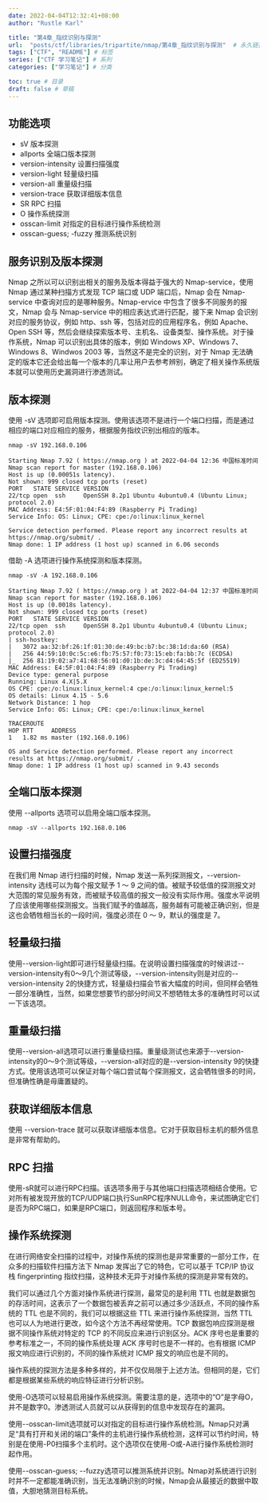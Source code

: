 ```yaml
---
date: 2022-04-04T12:32:41+08:00
author: "Rustle Karl"

title: "第4章_指纹识别与探测"
url:  "posts/ctf/libraries/tripartite/nmap/第4章_指纹识别与探测"  # 永久链接
tags: ["CTF", "README"] # 标签
series: ["CTF 学习笔记"] # 系列
categories: ["学习笔记"] # 分类

toc: true # 目录
draft: false # 草稿
---
```


## 功能选项

- sV 版本探测
- allports 全端口版本探测
- version-intensity 设置扫描强度
- version-light 轻量级扫描
- version-all 重量级扫描
- version-trace 获取详细版本信息
- SR RPC 扫描
- O 操作系统探测
- osscan-limit  对指定的目标进行操作系统检测
- osscan-guess; -fuzzy  推测系统识别

## 服务识别及版本探测

Nmap 之所以可以识别出相关的服务及版本得益于强大的 Nmap-service，使用 Nmap 通过某种扫描方式发现 TCP 端口或 UDP 端口后，Nmap 会在 Nmap-service 中查询对应的是哪种服务。Nmap-ervice 中包含了很多不同服务的报文，Nmap 会与 Nmap-service 中的相应表达式进行匹配，接下来 Nmap 会识别对应的服务协议，例如 http、ssh 等，包括对应的应用程序名，例如 Apache、Open SSH 等，然后会继续探索版本号、主机名、设备类型、操作系统。对于操作系统，Nmap 可以识别出具体的版本，例如 Windows XP、Windows 7、Windows 8、Windwos 2003 等，当然这不是完全的识别，对于 Nmap 无法确定的版本它还会给出每一个版本的几率让用户去参考辨别，确定了相关操作系统版本就可以使用历史漏洞进行渗透测试。

## 版本探测

使用 -sV 选项即可启用版本探测。使用该选项不是进行一个端口扫描，而是通过相应的端口对应相应的服务，根据服务指纹识别出相应的版本。

```shell
nmap -sV 192.168.0.106
```

```
Starting Nmap 7.92 ( https://nmap.org ) at 2022-04-04 12:36 中国标准时间
Nmap scan report for master (192.168.0.106)
Host is up (0.00051s latency).
Not shown: 999 closed tcp ports (reset)
PORT   STATE SERVICE VERSION
22/tcp open  ssh     OpenSSH 8.2p1 Ubuntu 4ubuntu0.4 (Ubuntu Linux; protocol 2.0)
MAC Address: E4:5F:01:04:F4:89 (Raspberry Pi Trading)
Service Info: OS: Linux; CPE: cpe:/o:linux:linux_kernel

Service detection performed. Please report any incorrect results at https://nmap.org/submit/ .
Nmap done: 1 IP address (1 host up) scanned in 6.06 seconds
```

借助 -A 选项进行操作系统探测和版本探测。

```shell
nmap -sV -A 192.168.0.106
```

```
Starting Nmap 7.92 ( https://nmap.org ) at 2022-04-04 12:37 中国标准时间
Nmap scan report for master (192.168.0.106)
Host is up (0.0018s latency).
Not shown: 999 closed tcp ports (reset)
PORT   STATE SERVICE VERSION
22/tcp open  ssh     OpenSSH 8.2p1 Ubuntu 4ubuntu0.4 (Ubuntu Linux; protocol 2.0)
| ssh-hostkey:
|   3072 aa:32:bf:26:1f:01:30:de:49:bc:b7:bc:38:1d:da:60 (RSA)
|   256 44:59:10:0c:5c:e6:fb:75:57:f0:73:15:eb:fa:bb:7c (ECDSA)
|_  256 81:19:02:a7:41:68:56:01:d0:1b:de:3c:d4:64:45:5f (ED25519)
MAC Address: E4:5F:01:04:F4:89 (Raspberry Pi Trading)
Device type: general purpose
Running: Linux 4.X|5.X
OS CPE: cpe:/o:linux:linux_kernel:4 cpe:/o:linux:linux_kernel:5
OS details: Linux 4.15 - 5.6
Network Distance: 1 hop
Service Info: OS: Linux; CPE: cpe:/o:linux:linux_kernel

TRACEROUTE
HOP RTT     ADDRESS
1   1.82 ms master (192.168.0.106)

OS and Service detection performed. Please report any incorrect results at https://nmap.org/submit/ .
Nmap done: 1 IP address (1 host up) scanned in 9.43 seconds
```

## 全端口版本探测

使用 --allports 选项可以启用全端口版本探测。

```shell
nmap -sV --allports 192.168.0.106
```

## 设置扫描强度

在我们用 Nmap 进行扫描的时候，Nmap 发送一系列探测报文，--version-intensity 选线可以为每个报文赋予 1 ～ 9 之间的值。被赋予较低值的探测报文对大范围的常见服务有效，而被赋予较高值的报文一般没有实际作用。强度水平说明了应该使用哪些探测报文。当我们赋予的值越高，服务越有可能被正确识别，但是这也会牺牲相当长的一段时间，强度必须在 0 ～ 9，默认的强度是 7。

## 轻量级扫描

使用--version-light即可进行轻量级扫描。在说明设置扫描强度的时候讲过--version-intensity有0～9几个测试等级，--version-intensity则是对应的--version-intensity 2的快捷方式，轻量级扫描会节省大幅度的时间，但同样会牺牲一部分准确性，当然，如果您想要节约部分时间又不想牺牲太多的准确性时可以试一下该选项。

## 重量级扫描

使用--version-all选项可以进行重量级扫描。重量级测试也来源于--version-intensity的0～9个测试等级，--version-all对应的是--version-intensity 9的快捷方式。使用该选项可以保证对每个端口尝试每个探测报文，这会牺牲很多的时间，但准确性确是毋庸置疑的。

## 获取详细版本信息

使用 --version-trace 就可以获取详细版本信息。它对于获取目标主机的额外信息是非常有帮助的。

## RPC 扫描

使用-sR就可以进行RPC扫描。该选项多用于与其他端口扫描选项相结合使用。它对所有被发现开放的TCP/UDP端口执行SunRPC程序NULL命令，来试图确定它们是否为RPC端口，如果是RPC端口，则返回程序和版本号。

## 操作系统探测

在进行网络安全扫描的过程中，对操作系统的探测也是非常重要的一部分工作，在众多的扫描软件扫描方法下 Nmap 发挥出了它的特色，它可以基于 TCP/IP 协议栈 fingerprinting 指纹扫描，这种技术无异于对操作系统的探测是非常有效的。

我们可以通过几个方面对操作系统进行探测，最常见的是利用 TTL 也就是数据包的存活时间，这表示了一个数据包被丢弃之前可以通过多少活跃点，不同的操作系统的 TTL 也是不同的，我们可以根据这些 TTL 来进行操作系统探测，当然 TTL 也可以人为地进行更改，如今这个方法不再经常使用。TCP 数据包响应探测是根据不同操作系统对特定的 TCP 的不同反应来进行识别区分。ACK 序号也是重要的参考标准之一，不同的操作系统处理 ACK 序号时也是不一样的。也有根据 ICMP 报文响应进行识别的，不同的操作系统对 ICMP 报文的响应也是不同的。

操作系统的探测方法是多种多样的，并不仅仅局限于上述方法。但相同的是，它们都是根据某些系统的响应特征进行分析识别。

使用-O选项可以轻易启用操作系统探测。需要注意的是，选项中的“O”是字母O，并不是数字0。渗透测试人员就可以从获得到的信息中发现存在的漏洞。

使用--osscan-limit选项就可以对指定的目标进行操作系统检测。Nmap只对满足“具有打开和关闭的端口”条件的主机进行操作系统检测，这样可以节约时间，特别是在使用-P0扫描多个主机时。这个选项仅在使用-O或-A进行操作系统检测时起作用。

使用--osscan-guess; --fuzzy选项可以推测系统并识别。Nmap对系统进行识别时并不一定都能准确识别，当无法准确识别的时候，Nmap会从最接近的数据中取值，大胆地猜测目标系统。

